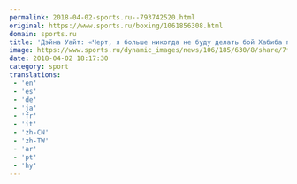 ```yaml
---
permalink: 2018-04-02-sports.ru--793742520.html
original: https://www.sports.ru/boxing/1061856308.html
domain: sports.ru
title: 'Дэйна Уайт: «Черт, я больше никогда не буду делать бой Хабиба против Фергюсона»'
image: https://www.sports.ru/dynamic_images/news/106/185/630/8/share/7f0b41.png
date: 2018-04-02 18:17:30
category: sport
translations: 
 - 'en'
 - 'es'
 - 'de'
 - 'ja'
 - 'fr'
 - 'it'
 - 'zh-CN'
 - 'zh-TW'
 - 'ar'
 - 'pt'
 - 'hy'
---
```


